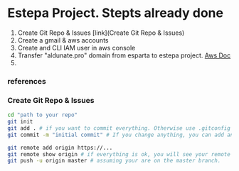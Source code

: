 # Estepa Project. Stepts already done

1. Create Git Repo & Issues [link](Create Git Repo & Issues)
1. Create a gmail & aws accounts
1. Create and CLI IAM user in aws console
1. Transfer "aldunate.pro" domain from esparta to estepa project. [Aws Doc](https://docs.aws.amazon.com/Route53/latest/DeveloperGuide/domain-transfer-between-aws-accounts.html)
1.



### references

### Create Git Repo & Issues
```bash
cd "path to your repo"
git init
git add . # if you want to commit everything. Otherwise use .gitconfig files
git commit -m "initial commit" # If you change anything, you can add and commit again...

git remote add origin https://...
git remote show origin # if everything is ok, you will see your remote
git push -u origin master # assuming your are on the master branch.

```